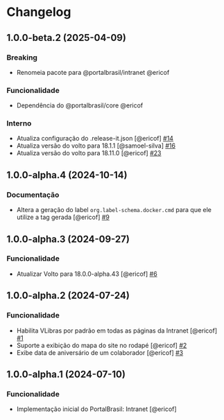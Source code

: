 # Changelog

<!-- You should *NOT* be adding new change log entries to this file.
     You should create a file in the news directory instead.
     For helpful instructions, please see:
     https://6.docs.plone.org/volto/developer-guidelines/contributing.html#create-a-pull-request
-->

<!-- towncrier release notes start -->

## 1.0.0-beta.2 (2025-04-09)

### Breaking

- Renomeia pacote para @portalbrasil/intranet @ericof 

### Funcionalidade

- Dependência do @portalbrasil/core @ericof 

### Interno

- Atualiza configuração do .release-it.json [@ericof] [#14](https://github.com/portal-br/intranet/issue/14)
- Atualiza versão do volto para 18.1.1 [@samoel-silva] [#16](https://github.com/portal-br/intranet/issue/16)
- Atualiza versão do volto para 18.11.0 [@ericof] [#23](https://github.com/portal-br/intranet/issue/23)

## 1.0.0-alpha.4 (2024-10-14)

### Documentação

- Altera a geração do label `org.label-schema.docker.cmd` para que ele utilize a tag gerada [@ericof] [#9](https://github.com/portal-br/intranet/issue/9)

## 1.0.0-alpha.3 (2024-09-27)

### Funcionalidade

- Atualizar Volto para 18.0.0-alpha.43 [@ericof] [#6](https://github.com/portal-br/intranet/issue/6)

## 1.0.0-alpha.2 (2024-07-24)

### Funcionalidade

- Habilita VLibras por padrão em todas as páginas da Intranet [@ericof] [#1](https://github.com/portal-br/intranet/issue/1)
- Suporte a exibição do mapa do site no rodapé [@ericof] [#2](https://github.com/portal-br/intranet/issue/2)
- Exibe data de aniversário de um colaborador [@ericof] [#3](https://github.com/portal-br/intranet/issue/3)

## 1.0.0-alpha.1 (2024-07-10)

### Funcionalidade

- Implementação inicial do PortalBrasil: Intranet [@ericof]
